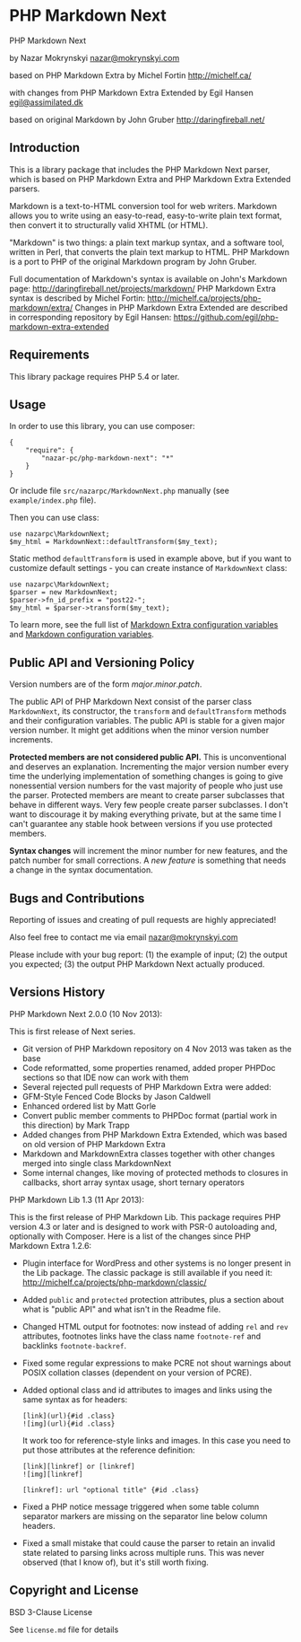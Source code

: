 PHP Markdown Next
=================

PHP Markdown Next

by Nazar Mokrynskyi
<nazar@mokrynskyi.com>

based on PHP Markdown Extra by Michel Fortin
<http://michelf.ca/>

with changes from PHP Markdown Extra Extended by Egil Hansen
<egil@assimilated.dk>

based on original Markdown by John Gruber
<http://daringfireball.net/>


Introduction
------------

This is a library package that includes the PHP Markdown Next parser, which is based on PHP Markdown Extra and PHP Markdown Extra Extended parsers.

Markdown is a text-to-HTML conversion tool for web writers.
Markdown allows you to write using an easy-to-read, easy-to-write plain text format, then convert it to structurally valid XHTML (or HTML).

"Markdown" is two things: a plain text markup syntax, and a software tool, written in Perl, that converts the plain text markup to HTML.
PHP Markdown is a port to PHP of the original Markdown program by John Gruber.

Full documentation of Markdown's syntax is available on John's Markdown page: <http://daringfireball.net/projects/markdown/>
PHP Markdown Extra syntax is described by Michel Fortin: <http://michelf.ca/projects/php-markdown/extra/>
Changes in PHP Markdown Extra Extended are described in corresponding repository by Egil Hansen: <https://github.com/egil/php-markdown-extra-extended>

Requirements
-----------

This library package requires PHP 5.4 or later.

Usage
-----

In order to use this library, you can use composer:

	{
        "require": {
            "nazar-pc/php-markdown-next": "*"
        }
    }

Or include file `src/nazarpc/MarkdownNext.php` manually (see `example/index.php` file).

Then you can use class:

	use nazarpc\MarkdownNext;
	$my_html = MarkdownNext::defaultTransform($my_text);

Static method `defaultTransform` is used in example above, but if you want to customize default settings - you can create instance of `MarkdownNext` class:

	use nazarpc\MarkdownNext;
	$parser = new MarkdownNext;
	$parser->fn_id_prefix = "post22-";
	$my_html = $parser->transform($my_text);

To learn more, see the full list of [Markdown Extra configuration variables](http://michelf.ca/projects/php-markdown/extra/) and [Markdown configuration variables](http://michelf.ca/projects/php-markdown/configuration/).

Public API and Versioning Policy
---------------------------------

Version numbers are of the form *major*.*minor*.*patch*.

The public API of PHP Markdown Next consist of the parser class `MarkdownNext`, its constructor, the `transform` and `defaultTransform` methods and their
configuration variables. The public API is stable for a given major version number.
It might get additions when the minor version number increments.

**Protected members are not considered public API.** This is unconventional and deserves an explanation.
Incrementing the major version number every time the underlying implementation of something changes is going to give nonessential version numbers
for the vast majority of people who just use the parser.
Protected members are meant to create parser subclasses that behave in different ways. Very few people create parser subclasses.
I don't want to discourage it by making everything private, but at the same time I can't guarantee any stable hook between versions if you use protected members.

**Syntax changes** will increment the minor number for new features, and the patch number for small corrections.
A *new feature* is something that needs a change in the syntax documentation.

Bugs and Contributions
----

Reporting of issues and creating of pull requests are highly appreciated!

Also feel free to contact me via email <nazar@mokrynskyi.com>

Please include with your bug report: (1) the example of input; (2) the output you expected; (3) the output PHP Markdown Next actually produced.

Versions History
---------------

PHP Markdown Next 2.0.0 (10 Nov 2013):

This is first release of Next series.

* Git version of PHP Markdown repository on 4 Nov 2013 was taken as the base
* Code reformatted, some properties renamed, added proper PHPDoc sections so that IDE now can work with them
* Several rejected pull requests of PHP Markdown Extra were added:
 * GFM-Style Fenced Code Blocks by Jason Caldwell
 * Enhanced ordered list by Matt Gorle
 * Convert public member comments to PHPDoc format (partial work in this direction) by Mark Trapp
* Added changes from PHP Markdown Extra Extended, which was based on old version of PHP Markdown Extra
* Markdown and MarkdownExtra classes together with other changes merged into single class MarkdownNext
* Some internal changes, like moving of protected methods to closures in callbacks, short array syntax usage, short ternary operators


PHP Markdown Lib 1.3 (11 Apr 2013):

This is the first release of PHP Markdown Lib. This package requires PHP
version 4.3 or later and is designed to work with PSR-0 autoloading and,
optionally with Composer. Here is a list of the changes since
PHP Markdown Extra 1.2.6:

*	Plugin interface for WordPress and other systems is no longer present in
	the Lib package. The classic package is still available if you need it:
	<http://michelf.ca/projects/php-markdown/classic/>

*	Added `public` and `protected` protection attributes, plus a section about
	what is "public API" and what isn't in the Readme file.

*	Changed HTML output for footnotes: now instead of adding `rel` and `rev`
	attributes, footnotes links have the class name `footnote-ref` and
	backlinks `footnote-backref`.

*	Fixed some regular expressions to make PCRE not shout warnings about POSIX
	collation classes (dependent on your version of PCRE).

*	Added optional class and id attributes to images and links using the same
	syntax as for headers:

		[link](url){#id .class}
		![img](url){#id .class}

	It work too for reference-style links and images. In this case you need
	to put those attributes at the reference definition:

		[link][linkref] or [linkref]
		![img][linkref]

		[linkref]: url "optional title" {#id .class}

*	Fixed a PHP notice message triggered when some table column separator
	markers are missing on the separator line below column headers.

*	Fixed a small mistake that could cause the parser to retain an invalid
	state related to parsing links across multiple runs. This was never
	observed (that I know of), but it's still worth fixing.


Copyright and License
---------------------

BSD 3-Clause License

See `license.md` file for details
